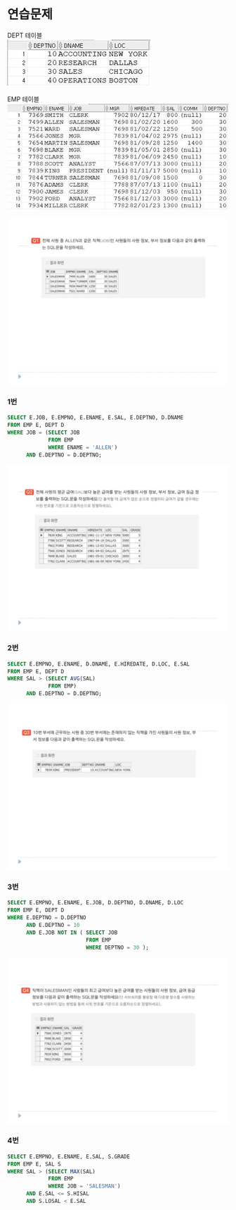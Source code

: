 # 연습문제

DEPT 테이블 <br>
![](img/연습문제/DEPT.JPG) <br> <br>
EMP 테이블 <br>
![](img/연습문제/EMP.JPG) <br> <br>
![](img/연습문제/9-1.png)
### 1번
```sql
SELECT E.JOB, E.EMPNO, E.ENAME, E.SAL, E.DEPTNO, D.DNAME
FROM EMP E, DEPT D
WHERE JOB = (SELECT JOB
             FROM EMP
             WHERE ENAME = 'ALLEN')
      AND E.DEPTNO = D.DEPTNO;
```
![](img/연습문제/9-2.png)
### 2번
```sql
SELECT E.EMPNO, E.ENAME, D.DNAME, E.HIREDATE, D.LOC, E.SAL
FROM EMP E, DEPT D
WHERE SAL > (SELECT AVG(SAL)
             FROM EMP)
      AND E.DEPTNO = D.DEPTNO;
```
![](img/연습문제/9-3.png)
### 3번
```sql
SELECT E.EMPNO, E.ENAME, E.JOB, D.DEPTNO, D.DNAME, D.LOC
FROM EMP E, DEPT D
WHERE E.DEPTNO = D.DEPTNO
      AND E.DEPTNO = 10 
      AND E.JOB NOT IN ( SELECT JOB
                         FROM EMP
                         WHERE DEPTNO = 30 );
```
![](img/연습문제/9-4.png)
### 4번
```sql
SELECT E.EMPNO, E.ENAME, E.SAL, S.GRADE
FROM EMP E, SAL S
WHERE SAL > (SELECT MAX(SAL)
             FROM EMP
             WHERE JOB = 'SALESMAN')
      AND E.SAL <= S.HISAL
      AND S.LOSAL < E.SAL
```
